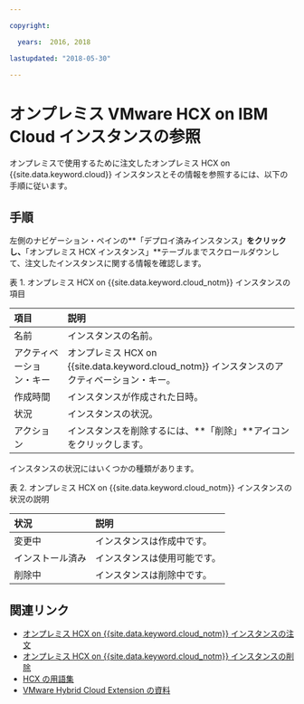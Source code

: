 ```yaml
---

copyright:

  years:  2016, 2018

lastupdated: "2018-05-30"

---
```


# オンプレミス VMware HCX on IBM Cloud インスタンスの参照

オンプレミスで使用するために注文したオンプレミス HCX on {{site.data.keyword.cloud}} インスタンスとその情報を参照するには、以下の手順に従います。

## 手順

左側のナビゲーション・ペインの**「デプロイ済みインスタンス」**をクリックし、**「オンプレミス HCX インスタンス」**テーブルまでスクロールダウンして、注文したインスタンスに関する情報を確認します。

表 1. オンプレミス HCX on {{site.data.keyword.cloud_notm}} インスタンスの項目

| 項目        | 説明       |  
|:------------- |:------------- |
| 名前 | インスタンスの名前。 |
| アクティベーション・キー | オンプレミス HCX on {{site.data.keyword.cloud_notm}} インスタンスのアクティベーション・キー。 |  
| 作成時間 | インスタンスが作成された日時。 |
| 状況 | インスタンスの状況。 |  
| アクション | インスタンスを削除するには、**「削除」**アイコンをクリックします。 |

インスタンスの状況にはいくつかの種類があります。

表 2. オンプレミス HCX on {{site.data.keyword.cloud_notm}} インスタンスの状況の説明

| 状況        | 説明       |
|:------------- |:------------- |
| 変更中 | インスタンスは作成中です。 |
| インストール済み | インスタンスは使用可能です。 |
| 削除中 | インスタンスは削除中です。 |

## 関連リンク

* [オンプレミス HCX on {{site.data.keyword.cloud_notm}} インスタンスの注文](standalone_orderingserviceinstances.html)
* [オンプレミス HCX on {{site.data.keyword.cloud_notm}} インスタンスの削除](standalone_deletingserviceinstances.html)
* [HCX の用語集](hcx_glossary.html)
* [VMware Hybrid Cloud Extension の資料](https://hcx.vmware.com/#vm-documentation)
<!--* [VMware HCX Enterprise installation and user guide](https://hcx.vmware.com/content/docs/vmware-hcx-enterprise-install-guide.pdf)-->
